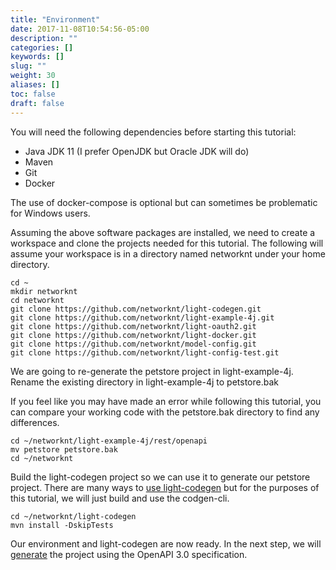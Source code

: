 ```yaml
---
title: "Environment"
date: 2017-11-08T10:54:56-05:00
description: ""
categories: []
keywords: []
slug: ""
weight: 30
aliases: []
toc: false
draft: false
---
```


You will need the following dependencies before starting this tutorial:

- Java JDK 11 (I prefer OpenJDK but Oracle JDK will do)
- Maven
- Git
- Docker

The use of docker-compose is optional but can sometimes 
be problematic for Windows users. 
 
Assuming the above software packages are installed, we need to create a workspace and clone the 
projects needed for this tutorial. The following will assume your workspace is in a directory 
named networknt under your home directory. 

```
cd ~
mkdir networknt
cd networknt
git clone https://github.com/networknt/light-codegen.git
git clone https://github.com/networknt/light-example-4j.git
git clone https://github.com/networknt/light-oauth2.git
git clone https://github.com/networknt/light-docker.git
git clone https://github.com/networknt/model-config.git
git clone https://github.com/networknt/light-config-test.git
```

We are going to re-generate the petstore project in light-example-4j. Rename the existing directory 
in light-example-4j to petstore.bak

If you feel like you may have made an error while following this tutorial, you can compare your 
working code with the petstore.bak directory to find any differences.

```
cd ~/networknt/light-example-4j/rest/openapi
mv petstore petstore.bak
cd ~/networknt
```

Build the light-codegen project so we can use it to generate our petstore project. There are many ways 
to [use light-codegen][] but for the purposes of this tutorial, we will just build and use the codgen-cli.

```
cd ~/networknt/light-codegen
mvn install -DskipTests
```

Our environment and light-codegen are now ready. In the next step, we will [generate][] the project using 
the OpenAPI 3.0 specification. 

[generate]: /tutorial/rest/openapi/petstore/generate/
[use light-codegen]: /tutorial/generator/
